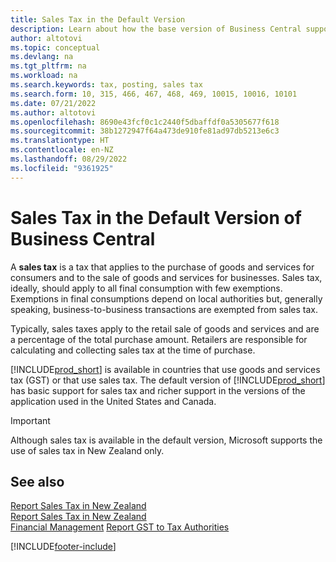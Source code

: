 ```yaml
---
title: Sales Tax in the Default Version
description: Learn about how the base version of Business Central supports sales tax, and get a description of the basic concept.
author: altotovi
ms.topic: conceptual
ms.devlang: na
ms.tgt_pltfrm: na
ms.workload: na
ms.search.keywords: tax, posting, sales tax
ms.search.form: 10, 315, 466, 467, 468, 469, 10015, 10016, 10101
ms.date: 07/21/2022
ms.author: altotovi
ms.openlocfilehash: 8690e43fcf0c1c2440f5dbaffdf0a5305677f618
ms.sourcegitcommit: 38b1272947f64a473de910fe81ad97db5213e6c3
ms.translationtype: HT
ms.contentlocale: en-NZ
ms.lasthandoff: 08/29/2022
ms.locfileid: "9361925"
---
```

# <a name="sales-tax-in-the-default-version-of-business-central"></a>Sales Tax in the Default Version of Business Central

A **sales tax** is a tax that applies to the purchase of goods and services for consumers and to the sale of goods and services for businesses. Sales tax, ideally, should apply to all final consumption with few exemptions. Exemptions in final consumptions depend on local authorities but, generally speaking, business-to-business transactions are exempted from sales tax.  

Typically, sales taxes apply to the retail sale of goods and services and are a percentage of the total purchase amount. Retailers are responsible for calculating and collecting sales tax at the time of purchase.  

[!INCLUDE[prod_short](includes/prod_short.md)] is available in countries that use goods and services tax (GST) or that use sales tax. The default version of [!INCLUDE[prod_short](includes/prod_short.md)] has basic support for sales tax and richer support in the versions of the application used in the United States and Canada.

> [!IMPORTANT]
> Although sales tax is available in the default version, Microsoft supports the use of sales tax in New Zealand only.

## <a name="see-also"></a>See also

[Report Sales Tax in New Zealand](localfunctionality/UnitedStates/us-sales-tax.md)  
[Report Sales Tax in New Zealand](localfunctionality/canada/ca-sales-tax.md)  
[Financial Management](finance.md)
[Report GST to Tax Authorities](finance-how-report-vat.md)

[!INCLUDE[footer-include](includes/footer-banner.md)]
